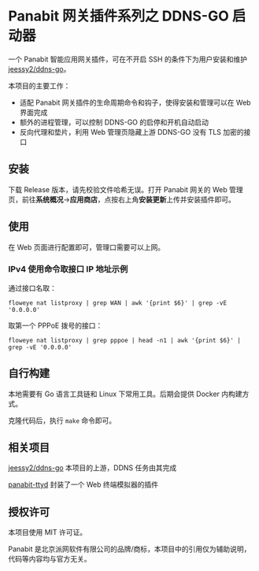 # Panabit 网关插件系列之 DDNS-GO 启动器

一个 Panabit 智能应用网关插件，可在不开启 SSH 的条件下为用户安装和维护 [jeessy2/ddns-go](https://github.com/jeessy2/ddns-go)。

本项目的主要工作：

+ 适配 Panabit 网关插件的生命周期命令和钩子，使得安装和管理可以在 Web 界面完成
+ 额外的进程管理，可以控制 DDNS-GO 的启停和开机自动启动
+ 反向代理和垫片，利用 Web 管理页隐藏上游 DDNS-GO 没有 TLS 加密的接口

## 安装

下载 Release 版本，请先校验文件哈希无误。打开 Panabit 网关的 Web 管理页，前往**系统概况**->**应用商店**，点按右上角**安装更新**上传并安装插件即可。

## 使用

在 Web 页面进行配置即可，管理口需要可以上网。

### IPv4 使用命令取接口 IP 地址示例

通过接口名取：

```
floweye nat listproxy | grep WAN | awk '{print $6}' | grep -vE '0.0.0.0'
```

取第一个 PPPoE 拨号的接口：

```
floweye nat listproxy | grep pppoe | head -n1 | awk '{print $6}' | grep -vE '0.0.0.0'
```

## 自行构建

本地需要有 Go 语言工具链和 Linux 下常用工具。后期会提供 Docker 内构建方式。

克隆代码后，执行 `make` 命令即可。

## 相关项目

[jeessy2/ddns-go](https://github.com/jeessy2/ddns-go) 本项目的上游，DDNS 任务由其完成

[panabit-ttyd](https://github.com/szu17dmy/panabit-ttyd) 封装了一个 Web 终端模拟器的插件

## 授权许可

本项目使用 MIT 许可证。

Panabit 是北京派网软件有限公司的品牌/商标，本项目中的引用仅为辅助说明，代码等内容均与官方无关。
